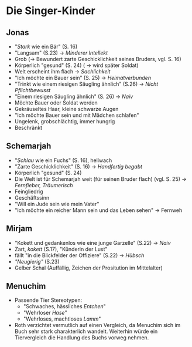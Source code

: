 Die Singer-Kinder
=================

Jonas
-----

-   "*Stark* wie ein Bär" (S. 16)
-   "Langsam" (S.23) → *Minderer Intellekt*
-   Grob (→ Bewundert zarte Geschicklichkeit seines Bruders, vgl. S. 16)
-   Körperlich "gesund" (S. 24) ( → wird später Soldat)
-   Welt erscheint ihm flach → *Sachlichkeit*
-   "Ich möchte ein Bauer sein" (S. 25) → *Heimatverbunden*
-   "Trinkt wie einem riesigen Säugling ähnlich" (S.26) → *Nicht
    Pflichtbewusst*
-   "Einem riesigen Säugling ähnlich" (S. 26) → *Naiv*
-   Möchte Bauer oder Soldat werden
-   Gekräuseltes Haar, kleine schwarze Augen
-   "Ich möchte Bauer sein und mit Mädchen schlafen"
-   Ungelenk, grobschlächtig, immer hungrig
-   Beschränkt

Schemarjah
----------

-   "*Schlau* wie ein Fuchs" (S. 16), hellwach
-   "Zarte Geschicklichkeit" (S. 16) → *Handfertig begabt*
-   Körperlich "gesund" (S. 24)
-   Die Welt ist für Schemarjah weit (für seinen Bruder flach) (vgl. S.
    25) → *Fernfieber, Träumerisch*
-   Feingliedrig
-   Geschäftssinn
-   "Will ein Jude sein wie mein Vater"
-   "Ich möchte ein reicher Mann sein und das Leben sehen" → Fernweh

Mirjam
------

-   "Kokett und gedankenlos wie eine junge Garzelle" (S.22) → *Naiv*
-   Zart, *kokett* (S.17), "Künderin der Lust"
-   fällt "in die Blickfelder der Offiziere" (S.22) → *Hübsch*
-   *"Neugierig"* (S.23)
-   Gelber Schal (Auffällig, Zeichen der Prositution im Mittelalter)

Menuchim
--------

-   Passende Tier Stereotypen:
    +   "Schwaches, hässliches *Entchen*"
    +   "Wehrloser *Hase*"
    +   "Wehrloses, machtloses *Lamm*"
-   Roth verzichtet vermutlich auf einen Vergleich, da Menuchim sich im
    Buch sehr stark charakterlich wandelt. Weiterhin würde ein
    Tiervergleich die Handlung des Buchs vorweg nehmen.


